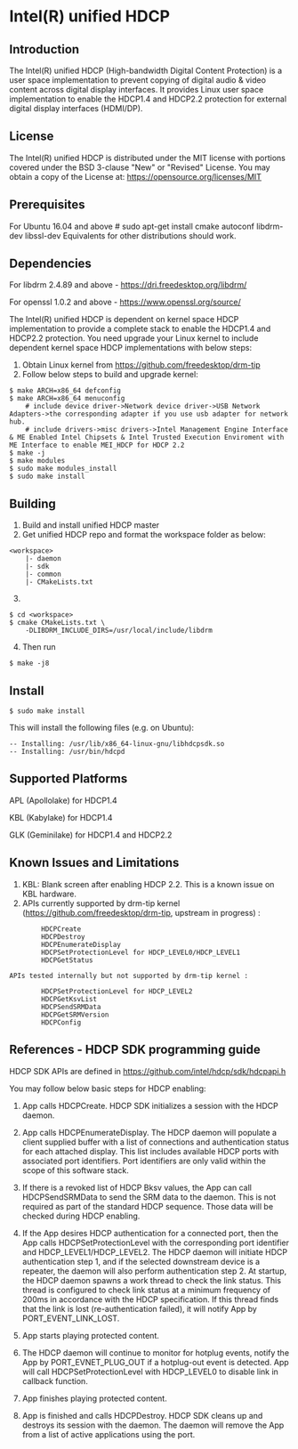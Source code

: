 # Intel(R) unified HDCP


## Introduction

The Intel(R) unified HDCP (High-bandwidth Digital Content Protection) is a user space implementation to prevent copying of digital audio & video content across digital display interfaces. It provides Linux user space implementation to enable the HDCP1.4 and HDCP2.2 protection for external digital display interfaces (HDMI/DP).


## License

The Intel(R) unified HDCP is distributed under the MIT license with portions covered under the BSD 3-clause "New" or "Revised" License. You may obtain a copy of the License at:
https://opensource.org/licenses/MIT


## Prerequisites

For Ubuntu 16.04 and above
\# sudo apt-get install cmake autoconf libdrm-dev libssl-dev
Equivalents for other distributions should work.


## Dependencies

For libdrm 2.4.89 and above - https://dri.freedesktop.org/libdrm/

For openssl 1.0.2 and above - https://www.openssl.org/source/

The Intel(R) unified HDCP is dependent on kernel space HDCP implementation to provide a complete stack to enable the HDCP1.4 and HDCP2.2 protection. You need upgrade your Linux kernel to include dependent kernel space HDCP implementations with below steps:
1.  Obtain Linux kernel from https://github.com/freedesktop/drm-tip
2.  Follow below steps to build and upgrade kernel:
```
$ make ARCH=x86_64 defconfig  
$ make ARCH=x86_64 menuconfig
    # include device driver->Network device driver->USB Network Adapters->the corresponding adapter if you use usb adapter for network hub.  
    # include drivers->misc drivers->Intel Management Engine Interface & ME Enabled Intel Chipsets & Intel Trusted Execution Enviroment with ME Interface to enable MEI_HDCP for HDCP 2.2 
$ make -j 
$ make modules  
$ sudo make modules_install  
$ sudo make install
```

## Building

1.  Build and install unified HDCP master
2.  Get unified HDCP repo and format the workspace folder as below:
```
<workspace>
    |- daemon
    |- sdk
    |- common
    |- CMakeLists.txt
```
3.
```
$ cd <workspace>
$ cmake CMakeLists.txt \
    -DLIBDRM_INCLUDE_DIRS=/usr/local/include/libdrm
```
4.  Then run
```
$ make -j8
```

## Install

```
$ sudo make install
```
This will install the following files (e.g. on Ubuntu):
```
-- Installing: /usr/lib/x86_64-linux-gnu/libhdcpsdk.so
-- Installing: /usr/bin/hdcpd
```


## Supported Platforms

APL (Apollolake)    for HDCP1.4

KBL (Kabylake)      for HDCP1.4

GLK (Geminilake)    for HDCP1.4 and HDCP2.2


## Known Issues and Limitations

1.  KBL: Blank screen after enabling HDCP 2.2. This is a known issue on KBL hardware.
2.  APIs currently supported by drm-tip kernel (https://github.com/freedesktop/drm-tip, upstream in progress) :
```
        HDCPCreate
        HDCPDestroy
        HDCPEnumerateDisplay
        HDCPSetProtectionLevel for HDCP_LEVEL0/HDCP_LEVEL1
        HDCPGetStatus
```
    APIs tested internally but not supported by drm-tip kernel :
```
        HDCPSetProtectionLevel for HDCP_LEVEL2
        HDCPGetKsvList
        HDCPSendSRMData
        HDCPGetSRMVersion
        HDCPConfig
```



## References - HDCP SDK programming guide

HDCP SDK APIs are defined in https://github.com/intel/hdcp/sdk/hdcpapi.h

You may follow below basic steps for HDCP enabling:
1.  App calls HDCPCreate. HDCP SDK initializes a session with the HDCP daemon.

2.  App calls HDCPEnumerateDisplay. The HDCP daemon will populate a client supplied buffer with a list of connections and authentication status for each attached display. This list includes available HDCP ports with associated port identifiers. Port identifiers are only valid within the scope of this software stack.

3.  If there is a revoked list of HDCP Bksv values, the App can call HDCPSendSRMData to send the SRM data to the daemon. This is not required as part of the standard HDCP sequence. Those data will be checked during HDCP enabling.

4.  If the App desires HDCP authentication for a connected port, then the App calls HDCPSetProtectionLevel with the corresponding port identifier and HDCP_LEVEL1/HDCP_LEVEL2. The HDCP daemon will initiate HDCP authentication step 1, and if the selected downstream device is a repeater, the daemon will also perform authentication step 2. At startup, the HDCP daemon spawns a work thread to check the link status. This thread is configured to check link status at a minimum frequency of 200ms in accordance with the HDCP specification. If this thread finds that the link is lost (re-authentication failed), it will notify App by PORT_EVENT_LINK_LOST.

5.  App starts playing protected content.

6.  The HDCP daemon will continue to monitor for hotplug events, notify the App by PORT_EVNET_PLUG_OUT if a hotplug-out event is detected. App will call HDCPSetProtectionLevel with HDCP_LEVEL0 to disable link in callback function.

7.  App finishes playing protected content.

8.  App is finished and calls HDCPDestroy. HDCP SDK cleans up and destroys its session with the daemon. The daemon will remove the App from a list of active applications using the port.